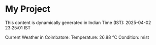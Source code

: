 # My Project

This content is dynamically generated in Indian Time (IST): 2025-04-02 23:25:01 IST


Current Weather in Coimbatore:
Temperature: 26.88 °C
Condition: mist
